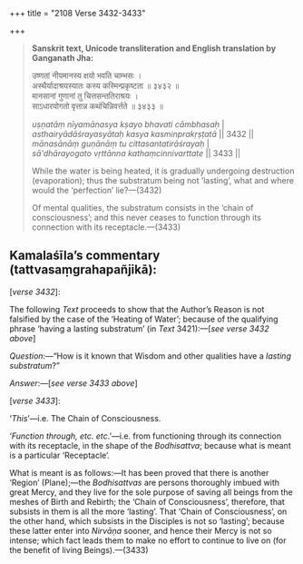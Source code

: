 +++
title = "2108 Verse 3432-3433"

+++
> **Sanskrit text, Unicode transliteration and English translation by Ganganath Jha:** 
>
> उष्णतां नीयमानस्य क्षयो भवति चाम्भसः ।  
> अस्थैर्यादाश्रयस्यातः कस्य कस्मिन्प्रकृष्टता ॥ ३४३२ ॥  
> मानसानां गुणानां तु चित्तसन्ततिराश्रयः ।  
> साऽधारयोगतो वृत्तान्न कथंचिन्निवर्त्तते ॥ ३४३३ ॥ 
>
> *uṣṇatāṃ nīyamānasya kṣayo bhavati cāmbhasaḥ* \|  
> *asthairyādāśrayasyātaḥ kasya kasminprakṛṣṭatā* \|\| 3432 \|\|  
> *mānasānāṃ guṇānāṃ tu cittasantatirāśrayaḥ* \|  
> *sā'dhārayogato vṛttānna kathaṃcinnivarttate* \|\| 3433 \|\| 
>
> While the water is being heated, it is gradually undergoing destruction (evaporation); thus the substratum being not ‘lasting’, what and where would the ‘perfection’ lie?—(3432) 
>
> Of mental qualities, the substratum consists in the ‘chain of consciousness’; and this never ceases to function through its connection with its receptacle.—(3433)



## Kamalaśīla’s commentary (tattvasaṃgrahapañjikā):

[*verse 3432*]:

The following *Text* proceeds to show that the Author’s Reason is not falsified by the case of the ‘Heating of Water’; because of the qualifying phrase ‘having a lasting substratum’ (in *Text* 3421):—[*see verse 3432 above*]

*Question*:—“How is it known that Wisdom and other qualities have a *lasting substratum*?”

*Answer*:—[*see verse 3433 above*]

[*verse 3433*]:

‘*This*’—i.e. The Chain of Consciousness.

‘*Function through, etc. etc*.’—i.e. from functioning through its connection with its receptacle, in the shape of the *Bodhisattva*; because what is meant is a particular ‘Receptacle’.

What is meant is as follows:—It has been proved that there is another ‘Region’ (Plane);—the *Bodhisattvas* are persons thoroughly imbued with great Mercy, and they live for the sole purpose of saving all beings from the meshes of Birth and Rebirth; the ‘Chain of Consciousness’, therefore, that subsists in them is all the more ‘lasting’. That ‘Chain of Consciousness’, on the other hand, which subsists in the Disciples is not so ‘lasting’; because these latter enter into *Nirvāṇa* sooner, and hence their Mercy is not so intense; which fact leads them to make no effort to continue to live on (for the benefit of living Beings).—(3433)



